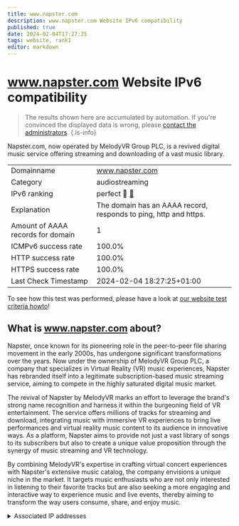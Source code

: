 ```yaml
---
title: www.napster.com
description: www.napster.com Website IPv6 compatibility
published: true
date: 2024-02-04T17:27:25
tags: website, rank1
editor: markdown
---
```


# www.napster.com Website IPv6 compatibility

> The results shown here are accumulated by automation. If you're convinced the displayed data is wrong, please [contact the administrators](/howto/chat). 
{.is-info}

Napster.com, now operated by MelodyVR Group PLC, is a revived digital music service offering streaming and downloading of a vast music library.


|   |   |
| - | - |
| Domainname | www.napster.com
| Category | audiostreaming |
| IPv6 ranking | perfect :1st_place_medal: [🔗](/howto/ranking) |
| Explanation | The domain has an AAAA record, responds to ping, http and https. |
| Amount of AAAA records for domain | 1 |
| ICMPv6 success rate | 100.0%|
| HTTP success rate | 100.0% |
| HTTPS success rate | 100.0% |
| Last Check Timestamp | 2024-02-04 18:27:25+01:00 |

To see how this test was performed, please have a look at [our website test criteria howto](/howto/testcriteria/website)!


## What is www.napster.com about?
Napster, once known for its pioneering role in the peer-to-peer file sharing movement in the early 2000s, has undergone significant transformations over the years. Now under the ownership of MelodyVR Group PLC, a company that specializes in Virtual Reality (VR) music experiences, Napster has rebranded itself into a legitimate subscription-based music streaming service, aiming to compete in the highly saturated digital music market.

The revival of Napster by MelodyVR marks an effort to leverage the brand's strong name recognition and harness it within the burgeoning field of VR entertainment. The service offers millions of tracks for streaming and download, integrating music with immersive VR experiences to bring live performances and virtual reality music content to its audience in innovative ways. As a platform, Napster aims to provide not just a vast library of songs to its subscribers but also to create a unique value proposition through the synergy of music streaming and VR technology.

By combining MelodyVR's expertise in crafting virtual concert experiences with Napster's extensive music catalog, the company envisions a unique niche in the market. It targets music enthusiasts who are not only interested in listening to their favorite tracks but are also seeking a more engaging and interactive way to experience music and live events, thereby aiming to transform the way users consume, share, and enjoy music.



<details>
<summary>Associated IP addresses</summary>

2a04:4e42:600::745

2a04:4e42::745

2a04:4e42:200::745

2a04:4e42:400::745

</details>
